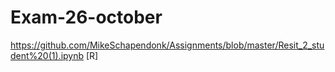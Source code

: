 # Exam-26-october
https://github.com/MikeSchapendonk/Assignments/blob/master/Resit_2_student%20(1).ipynb [R]

